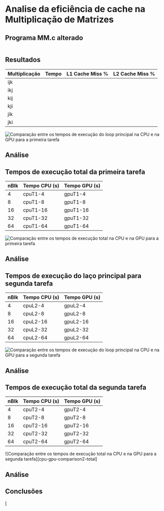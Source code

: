 Analise da eficiência de cache na Multiplicação de Matrizes
===========================================================

Programa MM.c alterado
----------------------
```c

```

Resultados
----------

| Multiplicação | Tempo | L1 Cache Miss % | L2 Cache Miss % |
| ------------- | ----- | --------------- | --------------- |
|      ijk      |
|      ikj      |
|      kij      |
|      kji      |
|      jik      |
|      jki      |
![Comparação entre os tempos de execução do loop principal na CPU e na GPU para a primeira tarefa][cpu-gpu-comparison1-loop]

Análise
-------

Tempos de execução total da primeira tarefa
-------------------------------------------

| nBlk | Tempo CPU (s) | Tempo GPU (s) |
| ---- | ------------- | ------------- |
| 4    | cpuT1-4       | gpuT1-4       |
| 8    | cpuT1-8       | gpuT1-8       |
| 16   | cpuT1-16      | gpuT1-16      |
| 32   | cpuT1-32      | gpuT1-32      |
| 64   | cpuT1-64      | gpuT1-64      |

![Comparação entre os tempos de execução total na CPU e na GPU para a primeira tarefa][cpu-gpu-comparison1-total]

Análise
-------

Tempos de execução do laço principal para segunda tarefa
---------------------------------------------------------

| nBlk | Tempo CPU (s) | Tempo GPU (s) |
| ---- | ------------- | ------------- |
| 4    | cpuL2-4       | gpuL2-4       |
| 8    | cpuL2-8       | gpuL2-8       |
| 16   | cpuL2-16      | gpuL2-16      |
| 32   | cpuL2-32      | gpuL2-32      |
| 64   | cpuL2-64      | gpuL2-64      |

![Comparação entre os tempos de execução do loop principal na CPU e na GPU para a segunda tarefa][cpu-gpu-comparison2-loop]

Análise
-------

Tempos de execução total da segunda tarefa
-------------------------------------------

| nBlk | Tempo CPU (s) | Tempo GPU (s) |
| ---- | ------------- | ------------- |
| 4    | cpuT2-4       | gpuT2-4       |
| 8    | cpuT2-8       | gpuT2-8       |
| 16   | cpuT2-16      | gpuT2-16      |
| 32   | cpuT2-32      | gpuT2-32      |
| 64   | cpuT2-64      | gpuT2-64      |

![Comparação entre os tempos de execução total na CPU e na GPU para a segunda tarefa][cpu-gpu-comparison2-total]

Análise
-------

Conclusões
----------

[cpu-gpu-comparison1-loop]: ./cpu-gpu-comparison1-loop.png
[cpu-gpu-comparison1-total]: ./cpu-gpu-comparison1-total.png
[cpu-gpu-comparison2-loop]: ./cpu-gpu-comparison2-loop.png
[